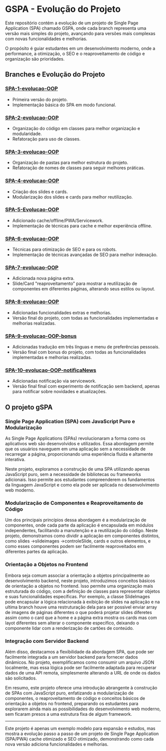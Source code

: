 # GSPA - Evolução do Projeto

Este repositório contém a evolução de um projeto de Single Page Application (SPA) chamado GSPA, onde cada branch representa uma versão mais simples do projeto, avançando para versões mais complexas com novas funcionalidades e melhorias.

O propósito é guiar estudantes em um desenvolvimento moderno, onde a performance, a otimização, o SEO e o reaproveitamento de código e organização são prioridades.

## Branches e Evolução do Projeto

### [SPA-1-evolucao-OOP](https://github.com/faustinopsy/gspa/tree/SPA-1-evolucao-OOP)
- Primeira versão do projeto.
- Implementação básica do SPA em modo funcional.

### [SPA-2-evolucao-OOP](https://github.com/faustinopsy/gspa/tree/SAP-2-evolucao-OOP)
- Organização do código em classes para melhor organização e modularidade.
- Refatoração para uso de classes.

### [SPA-3-evolucao-OOP](https://github.com/faustinopsy/gspa/tree/SPA-3-evolucao-OOP)
- Organização de pastas para melhor estrutura do projeto.
- Refatoração de nomes de classes para seguir melhores práticas.

### [SPA-4-evolucao-OOP](https://github.com/faustinopsy/gspa/tree/SPA-4-evolucao-OOP)
- Criação dos slides e cards.
- Modularização dos slides e cards para melhor reutilização.

### [SPA-5-Evolucao-OOP](https://github.com/faustinopsy/gspa/tree/SPA-5-Evolucao-OOP)
- Adicionado cache/offline/PWA/Servicework.
- Implementação de técnicas para cache e melhor experiência offline.

### [SPA-6-evolucao-OOP](https://github.com/faustinopsy/gspa/tree/SPA-6-evolucao-OOP)
- Técnicas para otimização de SEO e para os robots.
- Implementação de técnicas avançadas de SEO para melhor indexação.

### [SPA-7-evolucao-OOP](https://github.com/faustinopsy/gspa/tree/SPA-7-evolucao-OOP)
- Adicionada nova página extra.
- Slide/Card "reaproveitamento" para mostrar a reutilização de componentes em diferentes páginas, alterando seus estilos ou layout.

### [SPA-8-evolucao-OOP](https://github.com/faustinopsy/gspa/tree/SPA-8-evolucao-OOP)
- Adicionadas funcionalidades extras e melhorias.
- Versão final do projeto, com todas as funcionalidades implementadas e melhorias realizadas.

### [SPA-9-evolucao-OOP-bonus](https://github.com/faustinopsy/gspa/tree/SPA-9-evolucao-OOP-bonus)
- Adicionadas tradução em três línguas e menu de preferências pessoais.
- Versão final com bonus do projeto, com todas as funcionalidades implementadas e melhorias realizadas.

### [SPA-10-evolucao-OOP-notificaNews](https://github.com/faustinopsy/gspa/tree/SPA-10-evolucao-OOP-notificaNews)
- Adicionadas notificação via servicework.
- Versão final final com experimento de notificação sem backend, apenas para notificar sobre novidades e atualizações.



## O projeto gSPA

### Single Page Application (SPA) com JavaScript Puro e Modularização

As Single Page Applications (SPAs) revolucionaram a forma como os aplicativos web são desenvolvidos e utilizados. Essa abordagem permite que os usuários naveguem em uma aplicação sem a necessidade de recarregar a página, proporcionando uma experiência fluida e altamente interativa.

Neste projeto, exploramos a construção de uma SPA utilizando apenas JavaScript puro, sem a necessidade de bibliotecas ou frameworks adicionais. Isso permite aos estudantes compreenderem os fundamentos da linguagem JavaScript e como ela pode ser aplicada no desenvolvimento web moderno.

### Modularização de Componentes e Reaproveitamento de Código

Um dos principais princípios dessa abordagem é a modularização de componentes, onde cada parte da aplicação é encapsulada em módulos independentes, facilitando a manutenção e a reutilização do código. Neste projeto, demonstramos como dividir a aplicação em componentes distintos, como slides ->slideimages ->controleSlide, cards e outros elementos, e como esses componentes podem ser facilmente reaproveitados em diferentes partes da aplicação.

### Orientação a Objetos no Frontend

Embora seja comum associar a orientação a objetos principalmente ao desenvolvimento backend, neste projeto, introduzimos conceitos básicos de orientação a objetos no frontend. Isso permite uma organização mais estruturada do código, com a definição de classes para representar objetos e suas funcionalidades específicas. Por exemplo, a classe SlideImages pode encapsular a lógica relacionada à exibição de slides na aplicação e na ultima branch houve uma restruturação dela para ser possivel enviar array de imagens de páginas diferentes o que poderá projetar slides diferetes assim como o card que a home e a página extra mostra os cards mas com layot diferentes sem alterar o componente especifico, deixando o componente lidar com a renderização de cartões de conteúdo.

### Integração com Servidor Backend

Além disso, destacamos a flexibilidade da abordagem SPA, que pode ser facilmente integrada a um servidor backend para fornecer dados dinâmicos. No projeto, exemplificamos como consumir um arquivo JSON localmente, mas essa lógica pode ser facilmente adaptada para recuperar dados de uma API remota, simplesmente alterando a URL de onde os dados são solicitados.

Em resumo, este projeto oferece uma introdução abrangente à construção de SPAs com JavaScript puro, enfatizando a modularização de componentes, o reaproveitamento de código e conceitos básicos de orientação a objetos no frontend, preparando os estudantes para explorarem ainda mais as possibilidades do desenvolvimento web moderno, sem ficaram presos a uma estrutura fixa de algum framework.

---

Este projeto é apenas um exemplo modelo para expansão e estudos, mas mostra a evolução passo a passo de um projeto de Single Page Application (SPA/PWA) cache otimizado e SEO otimizado, demonstrando como cada nova versão adiciona funcionalidades e melhorias.